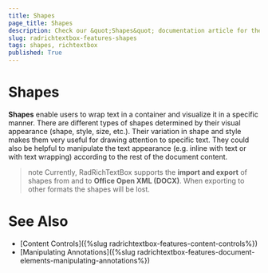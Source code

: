```yaml
---
title: Shapes
page_title: Shapes
description: Check our &quot;Shapes&quot; documentation article for the RadRichTextBox {{ site.framework_name }} control.
slug: radrichtextbox-features-shapes
tags: shapes, richtextbox
published: True
---
```


# Shapes

**Shapes** enable users to wrap text in a container and visualize it in a specific manner. 
There are different types of shapes determined by their visual appearance (shape, style, size, etc.). Their variation in shape and style makes them very useful for drawing attention to specific text. They could also be helpful to manipulate the text appearance (e.g. inline with text or with text wrapping) according to the rest of the document content.

>note Currently, RadRichTextBox supports the **import and export** of shapes from and to **Office Open XML (DOCX)**. When exporting to other formats the shapes will be lost.

# See Also
* [Content Controls]({%slug radrichtextbox-features-content-controls%})
* [Manipulating Annotations]({%slug radrichtextbox-features-document-elements-manipulating-annotations%}) 
